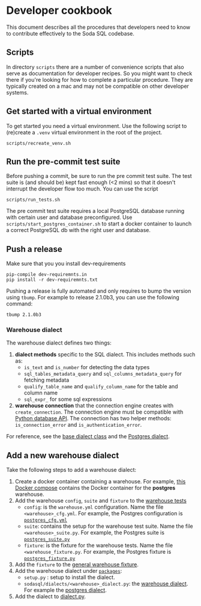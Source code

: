 # Developer cookbook

This document describes all the procedures that developers need to know to 
contribute effectively to the Soda SQL codebase.

## Scripts

In directory `scripts` there are a number of convenience scripts that also 
serve as documentation for developer recipes.  So you might want to check there 
if you're looking for how to complete a particular procedure.  They are typically 
created on a mac and may not be compatible on other developer systems.

## Get started with a virtual environment

To get started you need a virtual environment.  Use the following script 
to (re)create a `.venv` virtual environment in the root of the project. 

```
scripts/recreate_venv.sh
```

## Run the pre-commit test suite

Before pushing a commit, be sure to run the pre commit test suite.
The test suite is (and should be) kept fast enough (<2 mins) so that 
it doesn't interrupt the developer flow too much. You can use the script 

```
scripts/run_tests.sh
```

The pre commit test suite requires a local PostgreSQL database 
running with certain user and database preconfigured. Use 
`scripts/start_postgres_container.sh` to start a docker container to 
launch a correct PostgreSQL db with the right user and database.

## Push a release

Make sure that you you install dev-requirements
```shell
pip-compile dev-requiremnts.in
pip install -r dev-requiremnts.txt
```

Pushing a release is fully automated and only requires to bump the version using `tbump`. For example to release 2.1.0b3, you can use the following command:

```shell
tbump 2.1.0b3
```

### Warehouse dialect

The warehouse dialect defines two things: 

1. **dialect methods** specific to the SQL dialect. This includes methods such as:
   - `is_text` and `is_number` for detecting the data types
   - `sql_tables_metadata_query` and `sql_columns_metadata_query` for 
   fetching metadata
   - `qualify_table_name` and `qualify_column_name` for the table and column
     name
   - `sql_expr_` for some sql expressions
2. **warehouse connection** that the connection engine creates with `create_connection`. The
   connection engine must be compatible with
   [Python database API](https://www.python.org/dev/peps/pep-0249/).
   The connection has two helper methods: `is_connection_error`
   and `is_authentication_error`.

For reference, see the 
[base dialect class](core/sodasql/scan/dialect.py) and the
[Postgres dialect](packages/postgresql/sodasql/dialect.py).


## Add a new warehouse dialect

Take the following steps to add a warehouse dialect:
1. Create a docker container containing a warehouse. For example, 
   [this Docker compose](tests/postgres_container/docker-compose.yml) contains
   the Docker container for the **postgres** warehouse.
2. Add the warehouse `config`, `suite` and `fixture` to the [warehouse tests](tests/warehouses)
   - `config`: is the `warehouse.yml` configuration. Name the file
   `<warehouse>_cfg.yml`. For example, the Postgres configuration is 
     [`postgres_cfg.yml`](tests/warehouses/postgres_cfg.yml)
   - `suite`: contains the setup for the warehouse test suite. Name the file
   `<warehouse>_suite.py`. For example, the Postgres suite is
     [`postgres_suite.py`](tests/warehouses/postgres_suite.py)
   - `fixture`: is the fixture for the warehouse tests. Name the file
   `<warehouse_fixture.py`. For example, the Postgres fixture is
     [`postgres_fixture.py`](tests/warehouses/postgres_fixture.py)
3. Add the `fixture` to the 
  [general warehouse fixture](tests/common/warehouse_fixture.py). 
4. Add the warehouse dialect under [`packages`](packages):
   - `setup.py` : setup to install the dialect.
   - `sodasql/dialects/<warehouse>_dialect.py`: the [warehouse
     dialect](#warehouse-dialect).
  For example the [postgres dialect](packages/postgresql).
5. Add the dialect to [dialect.py](core/sodasql/scan/dialect.py).